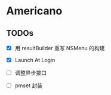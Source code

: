 # Americano

## TODOs

- [x] 用 resultBuilder 重写 NSMenu 的构建
- [x] Launch At Login
- [ ] 调整异步接口
- [ ] pmset 封装

